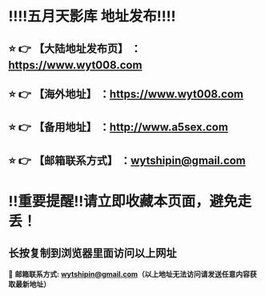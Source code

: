 
:bangbang::bangbang:五月天影库 地址发布:bangbang::bangbang:
==
:star: :point_right: 【大陆地址发布页】 ：https://www.wyt008.com
------
:star: :point_right: 【海外地址】 ：https://www.wyt008.com
------
:star: :point_right: 【备用地址】 ：http://www.a5sex.com
------
:star: :point_right: 【邮箱联系方式】 ：wytshipin@gmail.com
------
:bangbang:重要提醒:bangbang:请立即收藏本页面，避免走丢！
==

长按复制到浏览器里面访问以上网址
-

:e-mail: __邮箱联系方式: wytshipin@gmail.com（以上地址无法访问请发送任意内容获取最新地址）__
